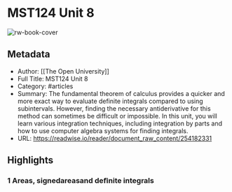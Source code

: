 # MST124 Unit 8

![rw-book-cover](https://readwise-assets.s3.amazonaws.com/media/reader/parsed_document_assets/254182331/Q1Pt4U93H-zYYha5iVLmnOTZ4L6PVMnA7IFu9HK5tEA-cove_ETMBCMy.png)

## Metadata
- Author: [[The Open University]]
- Full Title: MST124 Unit 8
- Category: #articles
- Summary: The fundamental theorem of calculus provides a quicker and more exact way to evaluate definite integrals compared to using subintervals. However, finding the necessary antiderivative for this method can sometimes be difficult or impossible. In this unit, you will learn various integration techniques, including integration by parts and how to use computer algebra systems for finding integrals.
- URL: https://readwise.io/reader/document_raw_content/254182331

## Highlights
### 1 Areas, signedareasand deﬁnite integrals


